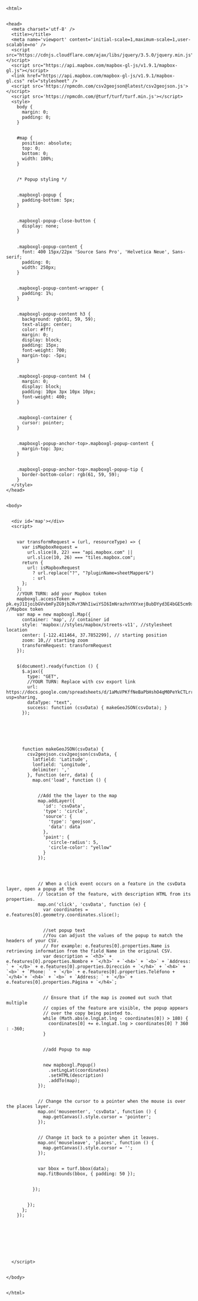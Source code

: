 <!DOCTYPE html>
	<html>
	

	<head>
	  <meta charset='utf-8' />
	  <title></title>
	  <meta name='viewport' content='initial-scale=1,maximum-scale=1,user-scalable=no' />
	  <script src="https://cdnjs.cloudflare.com/ajax/libs/jquery/3.5.0/jquery.min.js"></script>
	  <script src="https://api.mapbox.com/mapbox-gl-js/v1.9.1/mapbox-gl.js"></script>
	  <link href="https://api.mapbox.com/mapbox-gl-js/v1.9.1/mapbox-gl.css" rel="stylesheet" />
	  <script src='https://npmcdn.com/csv2geojson@latest/csv2geojson.js'></script>
	  <script src='https://npmcdn.com/@turf/turf/turf.min.js'></script>
	  <style>
	    body {
	      margin: 0;
	      padding: 0;
	    }
	

	    #map {
	      position: absolute;
	      top: 0;
	      bottom: 0;
	      width: 100%;
	    }
	

	    /* Popup styling */
	

	    .mapboxgl-popup {
	      padding-bottom: 5px;
	    }
	

	    .mapboxgl-popup-close-button {
	      display: none;
	    }
	

	    .mapboxgl-popup-content {
	      font: 400 15px/22px 'Source Sans Pro', 'Helvetica Neue', Sans-serif;
	      padding: 0;
	      width: 250px;
	    }
	

	    .mapboxgl-popup-content-wrapper {
	      padding: 1%;
	    }
	

	    .mapboxgl-popup-content h3 {
	      background: rgb(61, 59, 59);
	      text-align: center;
	      color: #fff;
	      margin: 0;
	      display: block;
	      padding: 15px;
	      font-weight: 700;
	      margin-top: -5px;
	    }
	

	    .mapboxgl-popup-content h4 {
	      margin: 0;
	      display: block;
	      padding: 10px 3px 10px 10px;
	      font-weight: 400;
	    }
	

	    .mapboxgl-container {
	      cursor: pointer;
	    }
	

	    .mapboxgl-popup-anchor-top>.mapboxgl-popup-content {
	      margin-top: 3px;
	    }
	

	    .mapboxgl-popup-anchor-top>.mapboxgl-popup-tip {
	      border-bottom-color: rgb(61, 59, 59);
	    }
	  </style>
	</head>
	

	<body>
	

	  <div id='map'></div>
	  <script>
	

	    var transformRequest = (url, resourceType) => {
	      var isMapboxRequest =
	        url.slice(8, 22) === "api.mapbox.com" ||
	        url.slice(10, 26) === "tiles.mapbox.com";
	      return {
	        url: isMapboxRequest
	          ? url.replace("?", "?pluginName=sheetMapper&")
	          : url
	      };
	    };
	    //YOUR TURN: add your Mapbox token 
	    mapboxgl.accessToken = pk.eyJ1IjoibGVvbmFyZG9jb2RvY3NhIiwiYSI6ImNrazhnYXYxejBubDYyd3E4bGE5cm9xZWwifQ.cUNFUXXsuqVf_8IqzbLBxg; //Mapbox token 
	    var map = new mapboxgl.Map({
	      container: 'map', // container id
	      style: 'mapbox://styles/mapbox/streets-v11', //stylesheet location
	      center: [-122.411464, 37.7852299], // starting position
	      zoom: 10,// starting zoom
	      transformRequest: transformRequest
	    });
	

	    $(document).ready(function () {
	      $.ajax({
	        type: "GET",
	        //YOUR TURN: Replace with csv export link
	        url: https://docs.google.com/spreadsheets/d/1aMuVPKffNeBaPbHshO4qM0PeYkCTLrrldSPmQulY6Hw/edit?usp=sharing,
	        dataType: "text",
	        success: function (csvData) { makeGeoJSON(csvData); }
	      });
	

	

	

	      function makeGeoJSON(csvData) {
	        csv2geojson.csv2geojson(csvData, {
	          latfield: 'Latitude',
	          lonfield: 'Longitude',
	          delimiter: ','
	        }, function (err, data) {
	          map.on('load', function () {
	

	            //Add the the layer to the map 
	            map.addLayer({
	              'id': 'csvData',
	              'type': 'circle',
	              'source': {
	                'type': 'geojson',
	                'data': data
	              },
	              'paint': {
	                'circle-radius': 5,
	                'circle-color': "yellow"
	              }
	            });
	

	

	            // When a click event occurs on a feature in the csvData layer, open a popup at the
	            // location of the feature, with description HTML from its properties.
	            map.on('click', 'csvData', function (e) {
	              var coordinates = e.features[0].geometry.coordinates.slice();
	

	              //set popup text 
	              //You can adjust the values of the popup to match the headers of your CSV. 
	              // For example: e.features[0].properties.Name is retrieving information from the field Name in the original CSV. 
	              var description = `<h3>` + e.features[0].properties.Nombre + `</h3>` + `<h4>` + `<b>` + `Address: ` + `</b>` + e.features[0].properties.Dirección + `</h4>` + `<h4>` + `<b>` + `Phone: ` + `</b>` + e.features[0].properties.Teléfono + `</h4>`+ `<h4>` + `<b>` + `Address: ` + `</b>` + e.features[0].properties.Página + `</h4>`;
	

	              // Ensure that if the map is zoomed out such that multiple
	              // copies of the feature are visible, the popup appears
	              // over the copy being pointed to.
	              while (Math.abs(e.lngLat.lng - coordinates[0]) > 180) {
	                coordinates[0] += e.lngLat.lng > coordinates[0] ? 360 : -360;
	              }
	

	              //add Popup to map
	

	              new mapboxgl.Popup()
	                .setLngLat(coordinates)
	                .setHTML(description)
	                .addTo(map);
	            });
	

	            // Change the cursor to a pointer when the mouse is over the places layer.
	            map.on('mouseenter', 'csvData', function () {
	              map.getCanvas().style.cursor = 'pointer';
	            });
	

	            // Change it back to a pointer when it leaves.
	            map.on('mouseleave', 'places', function () {
	              map.getCanvas().style.cursor = '';
	            });
	

	            var bbox = turf.bbox(data);
	            map.fitBounds(bbox, { padding: 50 });
	

	          });
	

	        });
	      };
	    });
	

	

	

	

	  </script>
	

	</body>
	

	</html>

